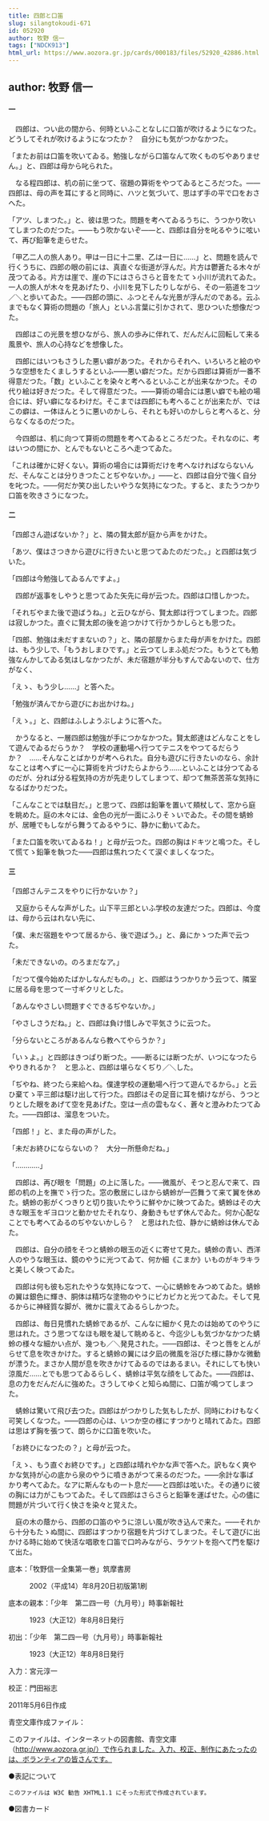 ```yaml
---
title: 四郎と口笛
slug: silangtokoudi-671
id: 052920
author: 牧野 信一
tags: ["NDCK913"]
html_url: https://www.aozora.gr.jp/cards/000183/files/52920_42886.html
---
```


## author: 牧野 信一

#### 一




　四郎は、つい此の間から、何時といふことなしに口笛が吹けるようになつた。どうしてそれが吹けるようになつたか？　自分にも気がつかなかつた。

「またお前は口笛を吹いてゐる。勉強しながら口笛なんて吹くものぢやありません。」と、四郎は母から叱られた。

　なる程四郎は、机の前に坐つて、宿題の算術をやつてゐるところだつた。――四郎は、母の声を耳にすると同時に、ハツと気づいて、思はず手の平で口をおさへた。

「アツ、しまつた。」と、彼は思つた。問題を考へてゐるうちに、うつかり吹いてしまつたのだつた。――もう吹かないぞ――と、四郎は自分を叱るやうに呟いて、再び鉛筆を走らせた。

「甲乙二人の旅人あり。甲は一日に十二里、乙は一日に……」と、問題を読んで行くうちに、四郎の眼の前には、真直ぐな街道が浮んだ。片方は鬱蒼たる木々が茂つてゐる。片方は崖で、崖の下にはさらさらと音をたてゝ小川が流れてゐた。一人の旅人が木々を見あげたり、小川を見下したりしながら、その一筋道をコツ／＼と歩いてゐた。――四郎の頭に、ふつとそんな光景が浮んだのである。云ふまでもなく算術の問題の「旅人」といふ言葉に引かされて、思ひついた想像だつた。

　四郎はこの光景を想ひながら、旅人の歩みに伴れて、だんだんに回転して来る風景や、旅人の心持などを想像した。

　四郎にはいつもさうした悪い癖があつた。それからそれへ、いろいろと絵のやうな空想をたくましうするといふ――悪い癖だつた。だから四郎は算術が一番不得意だつた。「数」といふことを染々と考へるといふことが出来なかつた。その代り絵は好きだつた。そして得意だつた。――算術の場合には悪い癖でも絵の場合には、好い癖になるわけだ。そこまでは四郎にも考へることが出来たが、ではこの癖は、一体ほんとうに悪いのかしら、それとも好いのかしらと考へると、分らなくなるのだつた。

　今四郎は、机に向つて算術の問題を考へてゐるところだつた。それなのに、考はいつの間にか、とんでもないところへ走つてゐた。

「これは確かに好くない。算術の場合には算術だけを考へなければならないんだ、そんなことは分りきつたことぢやないか。」――と、四郎は自分で強く自分を叱つた。――何だか笑ひ出したいやうな気持になつた。すると、またうつかり口笛を吹きさうになつた。



#### 二




「四郎さん遊ばないか？」と、隣の賢太郎が庭から声をかけた。

「あツ、僕はさつきから遊びに行きたいと思つてゐたのだつた。」と四郎は気づいた。

「四郎は今勉強してゐるんですよ。」

　四郎が返事をしやうと思つてゐた矢先に母が云つた。四郎は口惜しかつた。

「それぢやまた後で遊ばうね。」と云ひながら、賢太郎は行つてしまつた。四郎は寂しかつた。直ぐに賢太郎の後を追つかけて行かうかしらとも思つた。

「四郎、勉強は未だすまないの？」と、隣の部屋からまた母が声をかけた。四郎は、もう少しで、「もうおしまひです。」と云つてしまふ処だつた。もうとても勉強なんかしてゐる気はしなかつたが、未だ宿題が半分もすんでゐないので、仕方がなく、

「えゝ、もう少し……」と答へた。

「勉強が済んでから遊びにお出かけね。」

「えゝ。」と、四郎はふしようぶしように答へた。

　かうなると、一層四郎は勉強が手につかなかつた。賢太郎達はどんなことをして遊んでゐるだらうか？　学校の運動場へ行つてテニスをやつてるだらうか？　……そんなことばかりが考へられた。自分も遊びに行きたいのなら、余計なことは考へずに一心に算術を片づけたらよからう……といふことは分つてゐるのだが、分れば分る程気持の方が先走りしてしまつて、却つて無茶苦茶な気持になるばかりだつた。

「こんなことでは駄目だ。」と思つて、四郎は鉛筆を置いて頬杖して、窓から庭を眺めた。庭の木々には、金色の光が一面にふりそゝいでゐた。その間を蜻蛉が、居睡でもしながら舞うてゐるやうに、静かに動いてゐた。

「また口笛を吹いてゐるね！」と母が云つた。四郎の胸はドキツと鳴つた。そして慌てゝ鉛筆を執つた――四郎は焦れつたくて涙ぐましくなつた。



#### 三




「四郎さんテニスをやりに行かないか？」

　又庭からそんな声がした。山下平三郎といふ学校の友達だつた。四郎は、今度は、母から云はれない先に、

「僕、未だ宿題をやつて居るから、後で遊ばう。」と、鼻にかゝつた声で云つた。

「未だできないの。のろまだなア。」

「だつて僕今始めたばかしなんだもの。」と、四郎はうつかりかう云つて、隣室に居る母を思つて一寸ギクリとした。

「あんなやさしい問題すぐできるぢやないか。」

「やさしさうだね。」と、四郎は負け惜しみで平気さうに云つた。

「分らないところがあるんなら教へてやらうか？」

「いゝよ。」と四郎はきつぱり断つた。――断るには断つたが、いつになつたらやりきれるか？　と思ふと、四郎は堪らなくぢり／＼した。

「ぢやね、終つたら来給へね。僕達学校の運動場へ行つて遊んでるから。」と云ひ棄てゝ平三郎は駆け出して行つた。四郎はその足音に耳を傾けながら、うつとりとした眼をあげて空を見あげた。空は一点の雲もなく、蒼々と澄みわたつてゐた。――四郎は、溜息をついた。

「四郎！」と、また母の声がした。

「未だお終ひにならないの？　大分一所懸命だね。」

「…………」

　四郎は、再び眼を「問題」の上に落した。――微風が、そつと忍んで来て、四郎の机の上を撫でゝ行つた。窓の敷居にしほから蜻蛉が一匹舞うて来て翼を休めた。蜻蛉の影がくつきりと切り抜いたやうに鮮やかに映つてゐた。蜻蛉はその大きな眼玉をギヨロツと動かせたそれなり、身動きもせず休んでゐた。何か心配なことでも考へてゐるのぢやないかしら？　と思はれた位、静かに蜻蛉は休んでゐた。

　四郎は、自分の顔をそつと蜻蛉の眼玉の近くに寄せて見た。蜻蛉の青い、西洋人のやうな眼玉は、鏡のやうに光つてゐて、何か細《こまか》いものがキラキラと美しく映つてゐた。

　四郎は何も彼も忘れたやうな気持になつて、一心に蜻蛉をみつめてゐた。蜻蛉の翼は銀色に輝き、胴体は精巧な塗物のやうにピカピカと光つてゐた。そして見るからに神経質な脚が、微かに震えてゐるらしかつた。

　四郎は、毎日見慣れた蜻蛉であるが、こんなに細かく見たのは始めてのやうに思はれた。さう思つてなほも眼を凝して眺めると、今迄少しも気づかなかつた蜻蛉の様々な細かい点が、幾つも／＼発見された。――四郎は、そつと唇をとんがらせて息を吹きかけた。すると蜻蛉の翼には夕凪の微風を浴びた様に静かな微動が漂うた。まさか人間が息を吹きかけてゐるのではあるまい。それにしても快い涼風だ……とでも思つてゐるらしく、蜻蛉は平気な顔をしてゐた。――四郎は、息の力をだんだんに強めた。さうしてゆくと知らぬ間に、口笛が鳴つてしまつた。

　蜻蛉は驚いて飛び去つた。四郎はがつかりした気もしたが、同時にわけもなく可笑しくなつた。――四郎の心は、いつか空の様にすつかりと晴れてゐた。四郎は思はず胸を張つて、朗らかに口笛を吹いた。

「お終ひになつたの？」と母が云つた。

「えゝ、もう直ぐお終ひです。」と四郎は晴れやかな声で答へた。訳もなく爽やかな気持が心の底から泉のやうに噴きあがつて来るのだつた。――余計な事ばかり考へてゐた。なアに斯んなもの一ト息だ――と四郎は呟いた。その通りに彼の胸には力がこもつてゐた。そして四郎はさらさらと鉛筆を運ばせた。心の儘に問題が片づいて行く快さを染々と覚えた。

　庭の木の蔭から、四郎の口笛のやうに涼しい風が吹き込んで来た。――それから十分もたゝぬ間に、四郎はすつかり宿題を片づけてしまつた。そして遊びに出かける時に始めて快活な唱歌を口笛で口吟みながら、ラケツトを抱へて門を駆けて出た。













底本：「牧野信一全集第一巻」筑摩書房

　　　2002（平成14）年8月20日初版第1刷

底本の親本：「少年　第二四一号（九月号）」時事新報社

　　　1923（大正12）年8月8日発行

初出：「少年　第二四一号（九月号）」時事新報社

　　　1923（大正12）年8月8日発行

入力：宮元淳一

校正：門田裕志

2011年5月6日作成

青空文庫作成ファイル：

このファイルは、インターネットの図書館、青空文庫（http://www.aozora.gr.jp/）で作られました。入力、校正、制作にあたったのは、ボランティアの皆さんです。











●表記について


	このファイルは W3C 勧告 XHTML1.1 にそった形式で作成されています。







●図書カード